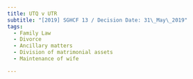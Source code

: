 ```yaml
---
title: UTQ v UTR
subtitle: "[2019] SGHCF 13 / Decision Date: 31\_May\_2019"
tags:
  - Family Law
  - Divorce
  - Ancillary matters
  - Division of matrimonial assets
  - Maintenance of wife

---
```

